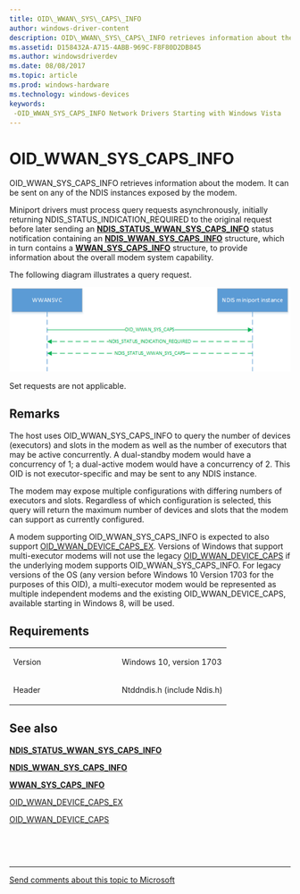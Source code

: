```yaml
---
title: OID\_WWAN\_SYS\_CAPS\_INFO
author: windows-driver-content
description: OID\_WWAN\_SYS\_CAPS\_INFO retrieves information about the modem. It can be sent on any of the NDIS instances exposed by the modem.
ms.assetid: D158432A-A715-4ABB-969C-F8F80D2DB845
ms.author: windowsdriverdev
ms.date: 08/08/2017
ms.topic: article
ms.prod: windows-hardware
ms.technology: windows-devices
keywords: 
 -OID_WWAN_SYS_CAPS_INFO Network Drivers Starting with Windows Vista
---
```


# OID\_WWAN\_SYS\_CAPS\_INFO


OID\_WWAN\_SYS\_CAPS\_INFO retrieves information about the modem. It can be sent on any of the NDIS instances exposed by the modem.

Miniport drivers must process query requests asynchronously, initially returning NDIS\_STATUS\_INDICATION\_REQUIRED to the original request before later sending an [**NDIS\_STATUS\_WWAN\_SYS\_CAPS\_INFO**](https://msdn.microsoft.com/library/windows/hardware/mt782400) status notification containing an [**NDIS\_WWAN\_SYS\_CAPS\_INFO**](https://msdn.microsoft.com/library/windows/hardware/mt782410) structure, which in turn contains a [**WWAN\_SYS\_CAPS\_INFO**](https://msdn.microsoft.com/library/windows/hardware/mt799893) structure, to provide information about the overall modem system capability.

The following diagram illustrates a query request.

![system capability query](images/multi-SIM_5_systemCapabilityQuery.png)

Set requests are not applicable.

Remarks
-------

The host uses OID\_WWAN\_SYS\_CAPS\_INFO to query the number of devices (executors) and slots in the modem as well as the number of executors that may be active concurrently. A dual-standby modem would have a concurrency of 1; a dual-active modem would have a concurrency of 2. This OID is not executor-specific and may be sent to any NDIS instance.

The modem may expose multiple configurations with differing numbers of executors and slots. Regardless of which configuration is selected, this query will return the maximum number of devices and slots that the modem can support as currently configured.

A modem supporting OID\_WWAN\_SYS\_CAPS\_INFO is expected to also support [OID\_WWAN\_DEVICE\_CAPS\_EX](oid-wwan-device-caps-ex.md). Versions of Windows that support multi-executor modems will not use the legacy [OID\_WWAN\_DEVICE\_CAPS](oid-wwan-device-caps.md) if the underlying modem supports OID\_WWAN\_SYS\_CAPS\_INFO. For legacy versions of the OS (any version before Windows 10 Version 1703 for the purposes of this OID), a multi-executor modem would be represented as multiple independent modems and the existing OID\_WWAN\_DEVICE\_CAPS, available starting in Windows 8, will be used.

Requirements
------------

<table>
<colgroup>
<col width="50%" />
<col width="50%" />
</colgroup>
<tbody>
<tr class="odd">
<td><p>Version</p></td>
<td><p>Windows 10, version 1703</p></td>
</tr>
<tr class="even">
<td><p>Header</p></td>
<td>Ntddndis.h (include Ndis.h)</td>
</tr>
</tbody>
</table>

## See also


[**NDIS\_STATUS\_WWAN\_SYS\_CAPS\_INFO**](https://msdn.microsoft.com/library/windows/hardware/mt782400)

[**NDIS\_WWAN\_SYS\_CAPS\_INFO**](https://msdn.microsoft.com/library/windows/hardware/mt782410)

[**WWAN\_SYS\_CAPS\_INFO**](https://msdn.microsoft.com/library/windows/hardware/mt799893)

[OID\_WWAN\_DEVICE\_CAPS\_EX](oid-wwan-device-caps-ex.md)

[OID\_WWAN\_DEVICE\_CAPS](oid-wwan-device-caps.md)

 

 


--------------------
[Send comments about this topic to Microsoft](mailto:wsddocfb@microsoft.com?subject=Documentation%20feedback%20%5Bnetvista\netvista%5D:%20OID_WWAN_SYS_CAPS_INFO%20%20RELEASE:%20%288/8/2017%29&body=%0A%0APRIVACY%20STATEMENT%0A%0AWe%20use%20your%20feedback%20to%20improve%20the%20documentation.%20We%20don't%20use%20your%20email%20address%20for%20any%20other%20purpose,%20and%20we'll%20remove%20your%20email%20address%20from%20our%20system%20after%20the%20issue%20that%20you're%20reporting%20is%20fixed.%20While%20we're%20working%20to%20fix%20this%20issue,%20we%20might%20send%20you%20an%20email%20message%20to%20ask%20for%20more%20info.%20Later,%20we%20might%20also%20send%20you%20an%20email%20message%20to%20let%20you%20know%20that%20we've%20addressed%20your%20feedback.%0A%0AFor%20more%20info%20about%20Microsoft's%20privacy%20policy,%20see%20http://privacy.microsoft.com/default.aspx. "Send comments about this topic to Microsoft")



